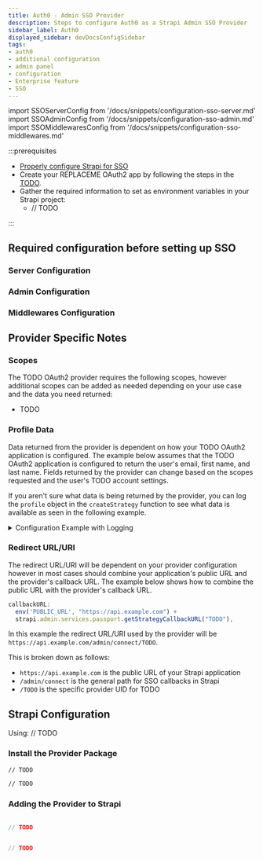 ```yaml
---
title: Auth0 - Admin SSO Provider
description: Steps to configure Auth0 as a Strapi Admin SSO Provider
sidebar_label: Auth0
displayed_sidebar: devDocsConfigSidebar
tags:
- auth0
- additional configuration
- admin panel
- configuration
- Enterprise feature
- SSO 
---
```


import SSOServerConfig from '/docs/snippets/configuration-sso-server.md'
import SSOAdminConfig from '/docs/snippets/configuration-sso-admin.md'
import SSOMiddlewaresConfig from '/docs/snippets/configuration-sso-middlewares.md'

:::prerequisites

- [Properly configure Strapi for SSO](#required-configuration-before-setting-up-sso)
- Create your REPLACEME OAuth2 app by following the steps in the [TODO](https://TODO).
- Gather the required information to set as environment variables in your Strapi project:
  - // TODO

:::

## Required configuration before setting up SSO

### Server Configuration

<SSOServerConfig />

### Admin Configuration

<SSOAdminConfig />

### Middlewares Configuration

<SSOMiddlewaresConfig />

## Provider Specific Notes

### Scopes

The TODO OAuth2 provider requires the following scopes, however additional scopes can be added as needed depending on your use case and the data you need returned:

- TODO

### Profile Data

Data returned from the provider is dependent on how your TODO OAuth2 application is configured. The example below assumes that the TODO OAuth2 application is configured to return the user's email, first name, and last name. Fields returned by the provider can change based on the scopes requested and the user's TODO account settings.

If you aren't sure what data is being returned by the provider, you can log the `profile` object in the `createStrategy` function to see what data is available as seen in the following example.

<details>
  <summary>Configuration Example with Logging</summary>

```js
// TODO
```

</details>

### Redirect URL/URI

The redirect URL/URI will be dependent on your provider configuration however in most cases should combine your application's public URL and the provider's callback URL. The example below shows how to combine the public URL with the provider's callback URL.

```js
callbackURL:
  env('PUBLIC_URL', "https://api.example.com") +
  strapi.admin.services.passport.getStrategyCallbackURL("TODO"),
```

In this example the redirect URL/URI used by the provider will be `https://api.example.com/admin/connect/TODO`.

This is broken down as follows:

- `https://api.example.com` is the public URL of your Strapi application
- `/admin/connect` is the general path for SSO callbacks in Strapi
- `/TODO` is the specific provider UID for TODO

## Strapi Configuration

Using: // TODO

### Install the Provider Package

<Tabs groupId="yarn-npm">

<TabItem value="yarn" label="yarn">

```sh
// TODO
```

</TabItem>

<TabItem value="npm" label="npm">

```sh
// TODO
```

</TabItem>

</Tabs>

### Adding the Provider to Strapi

<Tabs groupId="js-ts">

<TabItem value="javascript" label="JavaScript">

```js title="./config/admin.js"

// TODO
```

</TabItem>

<TabItem value="typescript" label="TypeScript">

```ts title="./config/admin.ts"

// TODO
```

</TabItem>

</Tabs>
